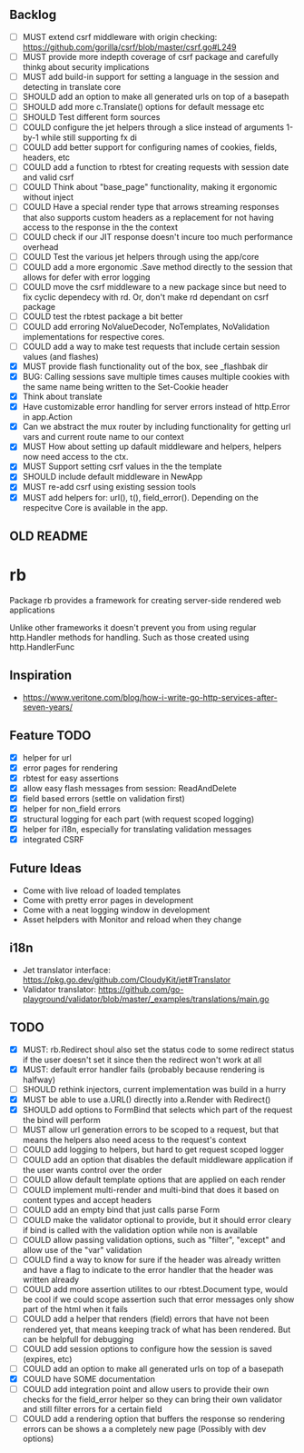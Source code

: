 ## Backlog

- [ ] MUST extend csrf middleware with origin checking: https://github.com/gorilla/csrf/blob/master/csrf.go#L249
- [ ] MUST provide more indepth coverage of csrf package and carefully thinkg about security implications
- [ ] MUST add build-in support for setting a language in the session and detecting in translate core
- [ ] SHOULD add an option to make all generated urls on top of a basepath
- [ ] SHOULD add more c.Translate() options for default message etc
- [ ] SHOULD Test different form sources
- [ ] COULD configure the jet helpers through a slice instead of arguments 1-by-1 while still supporting fx di
- [ ] COULD add better support for configuring names of cookies, fields, headers, etc
- [ ] COULD add a function to rbtest for creating requests with session date and valid csrf 
- [ ] COULD Think about "base_page" functionality, making it ergonomic without inject
- [ ] COULD Have a special render type that arrows streaming responses that also supports
      custom headers as a replacement for not having access to the response in the
      the context
- [ ] COULD check if our JIT response doesn't incure too much performance overhead
- [ ] COULD Test the various jet helpers through using the app/core
- [ ] COULD add a more ergonomic .Save method directly to the session that allows for defer with error logging
- [ ] COULD move the csrf middleware to a new package since but need to fix cyclic dependecy with rd. Or, don't
            make rd dependant on csrf package
- [ ] COULD test the rbtest package a bit better
- [ ] COULD add erroring NoValueDecoder, NoTemplates, NoValidation implementations for 
      respective cores.
- [ ] COULD add a way to make test requests that include certain session values (and flashes)
- [x] MUST provide flash functionality out of the box, see _flashbak dir
- [x] BUG: Calling sessions save multiple times causes multiple cookies with the same name being written
      to the Set-Cookie header
- [x] Think about translate
- [x] Have customizable error handling for server errors instead of http.Error in
      app.Action
- [x] Can we abstract the mux router by including functionality for getting url vars and
      current route name to our context
- [x] MUST How about setting up dafault middleware and helpers, helpers now need access to the ctx.
- [x] MUST Support setting csrf values in the the template
- [x] SHOULD include default middleware in NewApp
- [x] MUST re-add csrf using existing session tools
- [x] MUST add helpers for: url(), t(), field_error(). Depending on the respecitve Core 
      is available in the app.

## OLD README

# rb
Package rb provides a framework for creating server-side rendered web applications

Unlike other frameworks it doesn't prevent you from using regular http.Handler methods
for handling. Such as those created using http.HandlerFunc

## Inspiration
- https://www.veritone.com/blog/how-i-write-go-http-services-after-seven-years/

## Feature TODO
- [x] helper for url
- [x] error pages for rendering
- [x] rbtest for easy assertions
- [x] allow easy flash messages from session: ReadAndDelete
- [x] field based errors (settle on validation first)
- [x] helper for non_field errors
- [x] structural logging for each part (with request scoped logging)
- [x] helper for i18n, especially for translating validation messages
- [x] integrated CSRF 

## Future Ideas
- Come with live reload of loaded templates
- Come with pretty error pages in development
- Come with a neat logging window in development
- Asset helpders with Monitor and reload when they change

## i18n
- Jet translator interface: https://pkg.go.dev/github.com/CloudyKit/jet#Translator
- Validator translator: https://github.com/go-playground/validator/blob/master/_examples/translations/main.go

## TODO
- [x] MUST: rb.Redirect shoul also set the status code to some redirect status if the user doesn't 
            set it since then the redirect won't work at all
- [x] MUST: default error handler fails (probably because rendering is halfway)
- [ ] SHOULD rethink injectors, current implementation was build in a hurry
- [x] MUST be able to use a.URL() directly into a.Render with Redirect()
- [x] SHOULD add options to FormBind that selects which part of the request the bind will perform
- [ ] MUST  allow url generation errors to be scoped to a request, but that means the helpers also
            need acess to the request's context
- [ ] COULD add logging to helpers, but hard to get request scoped logger
- [ ] COULD add an option that disables the default middleware application if the user wants control
            over the order
- [ ] COULD allow default template options that are applied on each render
- [ ] COULD implement multi-render and multi-bind that does it based on content types and accept headers
- [ ] COULD add an empty bind that just calls parse Form
- [ ] COULD make the validator optional to provide, but it should error cleary if bind is called with
            the validation option while non is available
- [ ] COULD allow passing validation options, such as "filter", "except" and allow use of the "var" validation
- [ ] COULD find a way to know for sure if the header was already written and have a flag to indicate to 
            the error handler that  the header was written already
- [ ] COULD add more assertion utilites to our rbtest.Document type, would be cool if we could scope assertion
            such that error messages only show part of the html when it fails
- [ ] COULD add a helper that renders (field) errors that have not been rendered yet, that means keeping
            track of what has been rendered. But can be helpfull for debugging
- [ ] COULD add session options to configure how the session is saved (expires, etc)
- [ ] COULD add an option to make all generated urls on top of a basepath
- [x] COULD have SOME documentation
- [ ] COULD add integration point and allow users to provide their own checks for the field_error helper
            so they can bring their own validator and still filter errors for a certain field
- [ ] COULD add a rendering option that buffers the response so rendering errors can be shows a 
            a completely new page (Possibly with dev options)
